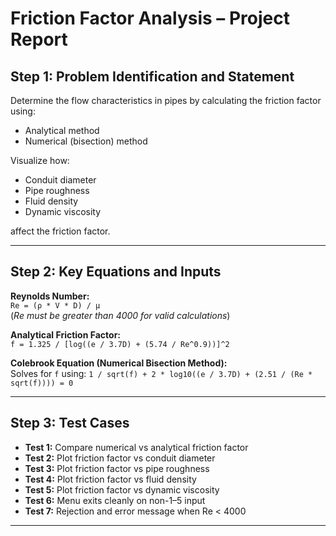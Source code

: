 # Friction Factor Analysis – Project Report

## Step 1: Problem Identification and Statement

Determine the flow characteristics in pipes by calculating the friction factor using:
- Analytical method
- Numerical (bisection) method

Visualize how:
- Conduit diameter  
- Pipe roughness  
- Fluid density  
- Dynamic viscosity  

affect the friction factor.

---

## Step 2: Key Equations and Inputs

**Reynolds Number:**  
`Re = (ρ * V * D) / μ`  
(*Re must be greater than 4000 for valid calculations*)

**Analytical Friction Factor:**  
`f = 1.325 / [log((e / 3.7D) + (5.74 / Re^0.9))]^2`

**Colebrook Equation (Numerical Bisection Method):**  
Solves for `f` using:
`1 / sqrt(f) + 2 * log10((e / 3.7D) + (2.51 / (Re * sqrt(f)))) = 0`

---

## Step 3: Test Cases

- **Test 1:** Compare numerical vs analytical friction factor  
- **Test 2:** Plot friction factor vs conduit diameter  
- **Test 3:** Plot friction factor vs pipe roughness  
- **Test 4:** Plot friction factor vs fluid density  
- **Test 5:** Plot friction factor vs dynamic viscosity  
- **Test 6:** Menu exits cleanly on non-1–5 input  
- **Test 7:** Rejection and error message when Re < 4000

---


